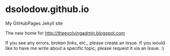 # dsolodow.github.io
My GitHubPages Jekyll site

The new home for http://theevolvingadmin.blogspot.com

If you see any errors, broken links, etc., please create an Issue.
If you would like to have me write about a specific topic, please request it via an Issue. :)
